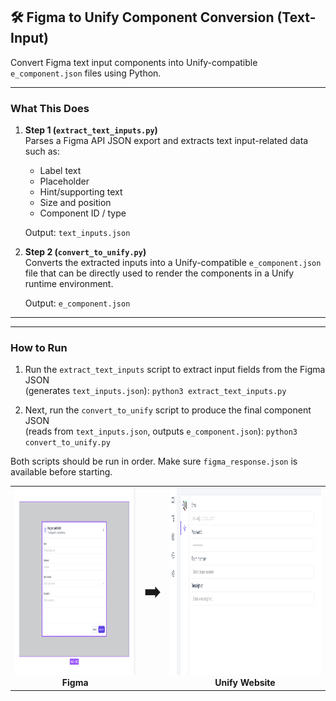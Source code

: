 ## 🛠️ Figma to Unify Component Conversion (Text-Input)
Convert Figma text input components into Unify-compatible `e_component.json` files using Python.

---

### What This Does

1. **Step 1 (`extract_text_inputs.py`)**  
   Parses a Figma API JSON export and extracts text input-related data such as:
   - Label text
   - Placeholder
   - Hint/supporting text
   - Size and position
   - Component ID / type

   Output: `text_inputs.json`

2. **Step 2 (`convert_to_unify.py`)**  
   Converts the extracted inputs into a Unify-compatible `e_component.json` file that can be directly used to render the components in a Unify runtime environment.

   Output: `e_component.json`

---

---

### How to Run

1. Run the `extract_text_inputs` script to extract input fields from the Figma JSON  
   (generates `text_inputs.json`): `python3 extract_text_inputs.py`

2. Next, run the `convert_to_unify` script to produce the final component JSON  
   (reads from `text_inputs.json`, outputs `e_component.json`): `python3 convert_to_unify.py`

Both scripts should be run in order. Make sure `figma_response.json` is available before starting.



<p align="center">

<table>
  <tr>
    <td align="center">
      <img src="https://raw.githubusercontent.com/Mahavir2112/Task1-Unify/main/Figma_image.png" height="300"/><br/>
      <strong>Figma</strong>
    </td>
    <td align="center">
      <h1>➡️</h1>
    </td>
    <td align="center">
      <img src="https://raw.githubusercontent.com/Mahavir2112/Task1-Unify/main/Unify_image.png" height="300"/><br/>
      <strong>Unify Website</strong>
    </td>
  </tr>
</table>

</p>




